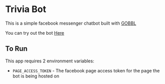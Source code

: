 # Trivia Bot

This is a simple facebook messenger chatbot built with [GOBBL](https://github.com/calebhiebert/gobbl)

You can try out the bot [Here](https://m.me/195159038062241)

## To Run

This app requires 2 environment variables:

- `PAGE_ACCESS_TOKEN` - The facebook page access token for the page the bot is being hosted on
